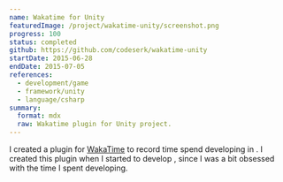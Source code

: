 ```yaml
---
name: Wakatime for Unity
featuredImage: /project/wakatime-unity/screenshot.png
progress: 100
status: completed
github: https://github.com/codeserk/wakatime-unity
startDate: 2015-06-28
endDate: 2015-07-05
references:
  - development/game
  - framework/unity
  - language/csharp
summary:
  format: mdx
  raw: Wakatime plugin for Unity project.
---
```


I created a plugin for [WakaTime](https://wakatime.com/) to record time spend developing in [](framework/unity). I created this plugin when I started to develop [](project/callet), since I was a bit obsessed with the time I spent developing.
